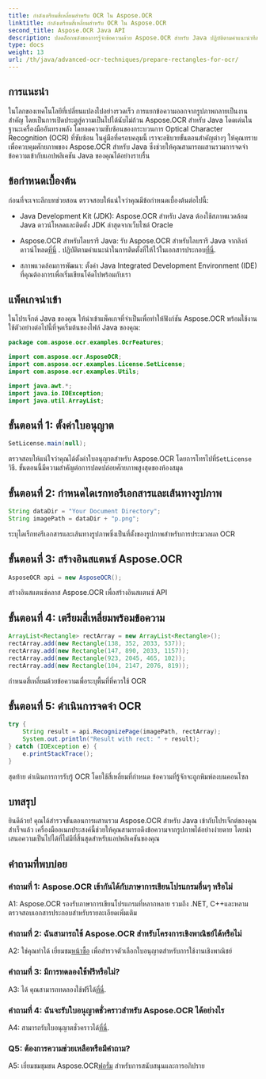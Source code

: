 ```yaml
---
title: กำลังเตรียมสี่เหลี่ยมสำหรับ OCR ใน Aspose.OCR
linktitle: กำลังเตรียมสี่เหลี่ยมสำหรับ OCR ใน Aspose.OCR
second_title: Aspose.OCR Java API
description: ปลดล็อกพลังของการรู้จำข้อความด้วย Aspose.OCR สำหรับ Java ปฏิบัติตามคำแนะนำทีละขั้นตอนของเราเพื่อการบูรณาการที่ราบรื่น ปรับปรุงแอปพลิเคชัน Java ของคุณด้วยความสามารถ OCR ที่มีประสิทธิภาพ
type: docs
weight: 13
url: /th/java/advanced-ocr-techniques/prepare-rectangles-for-ocr/
---
```

## การแนะนำ

ในโลกของเทคโนโลยีที่เปลี่ยนแปลงไปอย่างรวดเร็ว การแยกข้อความออกจากรูปภาพกลายเป็นงานสำคัญ โดยเป็นการเปิดประตูสู่ความเป็นไปได้นับไม่ถ้วน Aspose.OCR สำหรับ Java โดดเด่นในฐานะเครื่องมืออันทรงพลัง โดยลดความซับซ้อนของกระบวนการ Optical Character Recognition (OCR) ที่ซับซ้อน ในคู่มือที่ครอบคลุมนี้ เราจะอธิบายขั้นตอนสำคัญต่างๆ ให้คุณทราบเพื่อควบคุมศักยภาพของ Aspose.OCR สำหรับ Java ซึ่งช่วยให้คุณสามารถผสานรวมการจดจำข้อความเข้ากับแอปพลิเคชัน Java ของคุณได้อย่างราบรื่น

## ข้อกำหนดเบื้องต้น

ก่อนที่จะเจาะลึกบทช่วยสอน ตรวจสอบให้แน่ใจว่าคุณมีข้อกำหนดเบื้องต้นต่อไปนี้:

- Java Development Kit (JDK): Aspose.OCR สำหรับ Java ต้องใช้สภาพแวดล้อม Java ดาวน์โหลดและติดตั้ง JDK ล่าสุดจากเว็บไซต์ Oracle

-  Aspose.OCR สำหรับไลบรารี Java: รับ Aspose.OCR สำหรับไลบรารี Java จากลิงก์ดาวน์โหลด[ที่นี่](https://releases.aspose.com/ocr/java/) . ปฏิบัติตามคำแนะนำในการติดตั้งที่ให้ไว้ในเอกสารประกอบ[ที่นี่](https://reference.aspose.com/ocr/java/).

- สภาพแวดล้อมการพัฒนา: ตั้งค่า Java Integrated Development Environment (IDE) ที่คุณต้องการเพื่อเริ่มเขียนโค้ดไปพร้อมกับเรา

## แพ็คเกจนำเข้า

ในโปรเจ็กต์ Java ของคุณ ให้นำเข้าแพ็คเกจที่จำเป็นเพื่อทำให้ฟังก์ชัน Aspose.OCR พร้อมใช้งาน ใช้ตัวอย่างต่อไปนี้ที่จุดเริ่มต้นของไฟล์ Java ของคุณ:

```java
package com.aspose.ocr.examples.OcrFeatures;

import com.aspose.ocr.AsposeOCR;
import com.aspose.ocr.examples.License.SetLicense;
import com.aspose.ocr.examples.Utils;

import java.awt.*;
import java.io.IOException;
import java.util.ArrayList;
```

## ขั้นตอนที่ 1: ตั้งค่าใบอนุญาต

```java
SetLicense.main(null);
```

 ตรวจสอบให้แน่ใจว่าคุณได้ตั้งค่าใบอนุญาตสำหรับ Aspose.OCR โดยการโทรไปที่`SetLicense` วิธี. ขั้นตอนนี้มีความสำคัญต่อการปลดปล่อยศักยภาพสูงสุดของห้องสมุด

## ขั้นตอนที่ 2: กำหนดไดเรกทอรีเอกสารและเส้นทางรูปภาพ

```java
String dataDir = "Your Document Directory";
String imagePath = dataDir + "p.png";
```

ระบุไดเร็กทอรีเอกสารและเส้นทางรูปภาพซึ่งเป็นที่ตั้งของรูปภาพสำหรับการประมวลผล OCR

## ขั้นตอนที่ 3: สร้างอินสแตนซ์ Aspose.OCR

```java
AsposeOCR api = new AsposeOCR();
```

สร้างอินสแตนซ์คลาส Aspose.OCR เพื่อสร้างอินสแตนซ์ API

## ขั้นตอนที่ 4: เตรียมสี่เหลี่ยมพร้อมข้อความ

```java
ArrayList<Rectangle> rectArray = new ArrayList<Rectangle>();
rectArray.add(new Rectangle(138, 352, 2033, 537));
rectArray.add(new Rectangle(147, 890, 2033, 1157));
rectArray.add(new Rectangle(923, 2045, 465, 102));
rectArray.add(new Rectangle(104, 2147, 2076, 819));
```

กำหนดสี่เหลี่ยมด้วยข้อความเพื่อระบุพื้นที่ที่ควรใช้ OCR

## ขั้นตอนที่ 5: ดำเนินการจดจำ OCR

```java
try {
    String result = api.RecognizePage(imagePath, rectArray);
    System.out.println("Result with rect: " + result);
} catch (IOException e) {
    e.printStackTrace();
}
```

สุดท้าย ดำเนินการการรับรู้ OCR โดยใช้สี่เหลี่ยมที่กำหนด ข้อความที่รู้จักจะถูกพิมพ์ลงบนคอนโซล

## บทสรุป

ยินดีด้วย! คุณได้สำรวจขั้นตอนการผสานรวม Aspose.OCR สำหรับ Java เข้ากับโปรเจ็กต์ของคุณสำเร็จแล้ว เครื่องมืออเนกประสงค์นี้ช่วยให้คุณสามารถดึงข้อความจากรูปภาพได้อย่างง่ายดาย โดยนำเสนอความเป็นไปได้ที่ไม่มีที่สิ้นสุดสำหรับแอปพลิเคชันของคุณ

## คำถามที่พบบ่อย

### คำถามที่ 1: Aspose.OCR เข้ากันได้กับภาษาการเขียนโปรแกรมอื่นๆ หรือไม่

A1: Aspose.OCR รองรับภาษาการเขียนโปรแกรมที่หลากหลาย รวมถึง .NET, C++และหลาม ตรวจสอบเอกสารประกอบสำหรับรายละเอียดเพิ่มเติม

### คำถามที่ 2: ฉันสามารถใช้ Aspose.OCR สำหรับโครงการเชิงพาณิชย์ได้หรือไม่

A2: ใช่คุณทำได้ เยี่ยมชม[หน้าซื้อ](https://purchase.aspose.com/buy) เพื่อสำรวจตัวเลือกใบอนุญาตสำหรับการใช้งานเชิงพาณิชย์

### คำถามที่ 3: มีการทดลองใช้ฟรีหรือไม่?

 A3: ได้ คุณสามารถทดลองใช้ฟรีได้[ที่นี่](https://releases.aspose.com/).

### คำถามที่ 4: ฉันจะรับใบอนุญาตชั่วคราวสำหรับ Aspose.OCR ได้อย่างไร

 A4: สามารถรับใบอนุญาตชั่วคราวได้[ที่นี่](https://purchase.aspose.com/temporary-license/).

### Q5: ต้องการความช่วยเหลือหรือมีคำถาม?

 A5: เยี่ยมชมชุมชน Aspose.OCR[ฟอรั่ม](https://forum.aspose.com/c/ocr/16) สำหรับการสนับสนุนและการอภิปราย